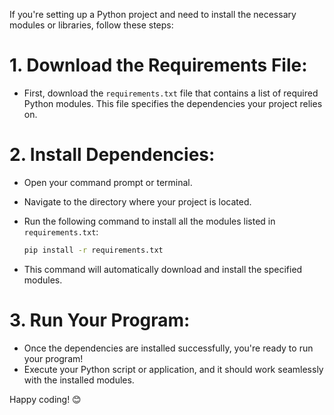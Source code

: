 If you're setting up a Python project and need to install the necessary modules or libraries, follow these steps:

# 1. **Download the Requirements File**:
   - First, download the `requirements.txt` file that contains a list of required Python modules. This file specifies the dependencies your project relies on.

# 2. **Install Dependencies**:
   - Open your command prompt or terminal.
   - Navigate to the directory where your project is located.
   - Run the following command to install all the modules listed in `requirements.txt`:
     
     ```bash
     pip install -r requirements.txt
     ```
   - This command will automatically download and install the specified modules.

# 3. **Run Your Program**:
   - Once the dependencies are installed successfully, you're ready to run your program!
   - Execute your Python script or application, and it should work seamlessly with the installed modules.

Happy coding! 😊
